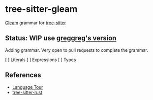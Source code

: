 # tree-sitter-gleam

[Gleam](https://gleam.run/) grammar for [tree-sitter](https://github.com/tree-sitter/tree-sitter)

## Status: WIP use [greggreg's version](https://gitlab.com/greggreg/tree-sitter-gleam)

Adding grammar. Very open to pull requests to complete the grammar. 

[ ] Literals
[ ] Expressions
[ ] Types


## References

* [Language Tour](https://gleam.run/book/tour/index.html)
* [tree-sitter-rust](https://github.com/tree-sitter/tree-sitter-rust)
